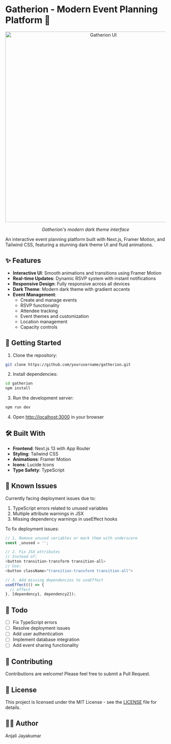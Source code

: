 # Gatherion - Modern Event Planning Platform 🎉
<div align="center">
  <img src="./public/images/gatherion.jpg" alt="Gatherion UI" width="600"/>
  <p><em>Gatherion's modern dark theme interface</em></p>
</div>
An interactive event planning platform built with Next.js, Framer Motion, and Tailwind CSS, featuring a stunning dark theme UI and fluid animations.

## ✨ Features

- **Interactive UI**: Smooth animations and transitions using Framer Motion
- **Real-time Updates**: Dynamic RSVP system with instant notifications
- **Responsive Design**: Fully responsive across all devices
- **Dark Theme**: Modern dark theme with gradient accents
- **Event Management**:
  - Create and manage events
  - RSVP functionality
  - Attendee tracking
  - Event themes and customization
  - Location management
  - Capacity controls

## 🚀 Getting Started

1. Clone the repository:
```bash
git clone https://github.com/yourusername/gatherion.git
```

2. Install dependencies:
```bash
cd gatherion
npm install
```

3. Run the development server:
```bash
npm run dev
```

4. Open [http://localhost:3000](http://localhost:3000) in your browser

## 🛠️ Built With

- **Frontend**: Next.js 13 with App Router
- **Styling**: Tailwind CSS
- **Animations**: Framer Motion
- **Icons**: Lucide Icons
- **Type Safety**: TypeScript

## 🐛 Known Issues

Currently facing deployment issues due to:
1. TypeScript errors related to unused variables
2. Multiple attribute warnings in JSX
3. Missing dependency warnings in useEffect hooks

To fix deployment issues:
```typescript
// 1. Remove unused variables or mark them with underscore
const _unused = '';

// 2. Fix JSX attributes
// Instead of:
<button transition-transform transition-all>
// Use:
<button className="transition-transform transition-all">

// 3. Add missing dependencies to useEffect
useEffect(() => {
  // effect
}, [dependency1, dependency2]);
```

## 📝 Todo

- [ ] Fix TypeScript errors
- [ ] Resolve deployment issues
- [ ] Add user authentication
- [ ] Implement database integration
- [ ] Add event sharing functionality

## 🤝 Contributing

Contributions are welcome! Please feel free to submit a Pull Request.

## 📄 License

This project is licensed under the MIT License - see the [LICENSE](LICENSE) file for details.

## 👩‍💻 Author

Anjali Jayakumar
